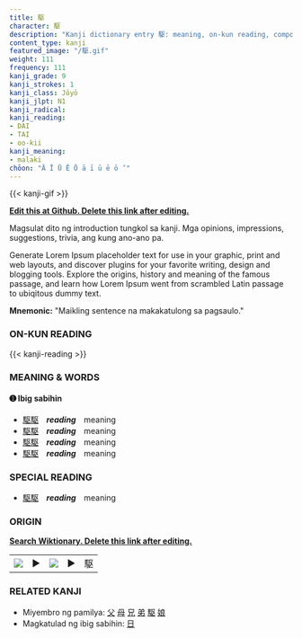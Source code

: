 ```yaml
---
title: 駆
character: 駆
description: "Kanji dictionary entry 駆: meaning, on-kun reading, compounds, origin, related kanji"
content_type: kanji
featured_image: "/駆.gif"
weight: 111
frequency: 111
kanji_grade: 9
kanji_strokes: 1
kanji_class: Jōyō
kanji_jlpt: N1
kanji_radical: 
kanji_reading: 
- DAI
- TAI
- oo-kii
kanji_meaning:
- malaki
chōon: "Ā Ī Ū Ē Ō ā ī ū ē ō ’"
---
```

[//]: # (Don't edit the line below. Kanji animated GIF code is automatically generated.)
{{< kanji-gif >}}

[//]: # (Edit below this line.)

**[Edit this at Github. Delete this link after editing.](https://github.com/tim0g/tim/tree/main/content/kanji/駆/index.md)**

Magsulat dito ng introduction tungkol sa kanji. Mga opinions, impressions, suggestions, trivia, ang kung ano-ano pa.

Generate Lorem Ipsum placeholder text for use in your graphic, print and web layouts, and discover plugins for your favorite writing, design and blogging tools. Explore the origins, history and meaning of the famous passage, and learn how Lorem Ipsum went from scrambled Latin passage to ubiqitous dummy text.
 
**Mnemonic:** "Maikling sentence na makakatulong sa pagsaulo."

### ON-KUN READING

[//]: # (Don't edit the line below. ON-KUN READING code is automatically generated.)
{{< kanji-reading >}}

### MEANING & WORDS

#### ➊ **Ibig sabihin**
  - [駆](../駆)[駆](../駆)　***reading***　meaning
  - [駆](../駆)[駆](../駆)　***reading***　meaning
  - [駆](../駆)[駆](../駆)　***reading***　meaning
  - [駆](../駆)[駆](../駆)　***reading***　meaning

### SPECIAL READING
  - [駆](../駆)[駆](../駆)　***reading***　meaning

### ORIGIN

**[Search Wiktionary. Delete this link after editing.](https://wiktionary.org/wiki/駆)**
<table class="kanji-table"><tr><td>
<img src="60px-駆-bronze.svg.png">
</td><td>▶</td><td>
<img src="60px-駆-oracle.svg.png">
</td><td>▶</td>
<td class="kanji-origin">駆</td>
</tr></table>

### RELATED KANJI
- Miyembro ng pamilya: [父](../父) [母](../母) [兄](../兄) [弟](../弟) [駆](../駆) [娘](../娘)
- Magkatulad ng ibig sabihin: [日](../日)
